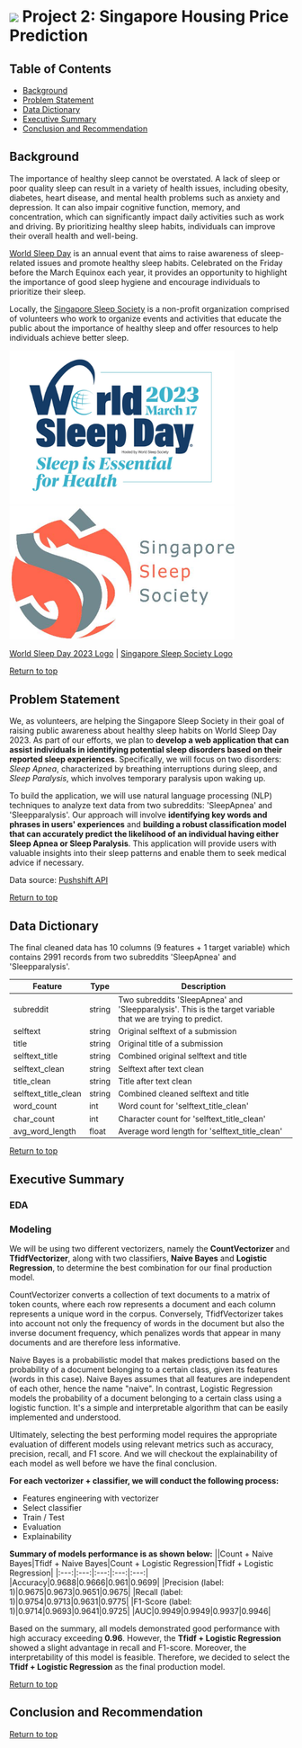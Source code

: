 # ![](https://ga-dash.s3.amazonaws.com/production/assets/logo-9f88ae6c9c3871690e33280fcf557f33.png) Project 2: Singapore Housing Price Prediction

## Table of Contents
- [Background](#Background)  
- [Problem Statement](#Problem-Statement) 
- [Data Dictionary](#Data-Dictionary)
- [Executive Summary](#Executive-Summary)
- [Conclusion and Recommendation](#Conclusion-and-Recommendation)  

## Background
The importance of healthy sleep cannot be overstated. A lack of sleep or poor quality sleep can result in a variety of health issues, including obesity, diabetes, heart disease, and mental health problems such as anxiety and depression. It can also impair cognitive function, memory, and concentration, which can significantly impact daily activities such as work and driving. By prioritizing healthy sleep habits, individuals can improve their overall health and well-being.

[World Sleep Day](https://worldsleepday.org/) is an annual event that aims to raise awareness of sleep-related issues and promote healthy sleep habits. Celebrated on the Friday before the March Equinox each year, it provides an opportunity to highlight the importance of good sleep hygiene and encourage individuals to prioritize their sleep.

Locally, the [Singapore Sleep Society](http://singaporesleepsociety.org/) is a non-profit organization comprised of volunteers who work to organize events and activities that educate the public about the importance of healthy sleep and offer resources to help individuals achieve better sleep.

<img src="images/WSD23-LOGO_STACKED.jpg" width="400"/> <img src="images/SSS.jpg" width="400"/>

[World Sleep Day 2023 Logo](https://worldsleepday.org/toolkit) | [Singapore Sleep Society Logo](https://www.facebook.com/people/Singapore-Sleep-Society/100054198923611/)

[Return to top](#Table-of-Contents)  

## Problem Statement
We, as volunteers, are helping the Singapore Sleep Society in their goal of raising public awareness about healthy sleep habits on World Sleep Day 2023. As part of our efforts, we plan to **develop a web application that can assist individuals in identifying potential sleep disorders based on their reported sleep experiences**. Specifically, we will focus on two disorders: *Sleep Apnea*, characterized by breathing interruptions during sleep, and *Sleep Paralysis*, which involves temporary paralysis upon waking up.

To build the application, we will use natural language processing (NLP) techniques to analyze text data from two subreddits: 'SleepApnea' and 'Sleepparalysis'. Our approach will involve **identifying key words and phrases in users' experiences** and **building a robust classification model that can accurately predict the likelihood of an individual having either Sleep Apnea or Sleep Paralysis**. This application will provide users with valuable insights into their sleep patterns and enable them to seek medical advice if necessary.

Data source: [Pushshift API](https://github.com/pushshift/api)

[Return to top](#Table-of-Contents)  

## Data Dictionary
The final cleaned data has 10 columns (9 features + 1 target variable) which contains 2991 records from two subreddits 'SleepApnea' and 'Sleepparalysis'.

|Feature|Type|Description| 
|---|---|---|
|subreddit|string|Two subreddits 'SleepApnea' and 'Sleepparalysis'. This is the target variable that we are trying to predict.|
|selftext|string|Original selftext of a submission|
|title|string|Original title of a submission|
|selftext_title|string|Combined original selftext and title|
|selftext_clean|string|Selftext after text clean|
|title_clean|string|Title after text clean|
|selftext_title_clean|string|Combined cleaned selftext and title|
|word_count|int|Word count for 'selftext_title_clean'|
|char_count|int|Character count for 'selftext_title_clean'|
|avg_word_length|float|Average word length for 'selftext_title_clean'|

[Return to top](#Table-of-Contents)

## Executive Summary

### EDA






### Modeling
We will be using two different vectorizers, namely the **CountVectorizer** and **TfidfVectorizer**, along with two classifiers, **Naive Bayes** and **Logistic Regression**, to determine the best combination for our final production model. 

CountVectorizer converts a collection of text documents to a matrix of token counts, where each row represents a document and each column represents a unique word in the corpus. Conversely, TfidfVectorizer takes into account not only the frequency of words in the document but also the inverse document frequency, which penalizes words that appear in many documents and are therefore less informative. 

Naive Bayes is a probabilistic model that makes predictions based on the probability of a document belonging to a certain class, given its features (words in this case). Naive Bayes assumes that all features are independent of each other, hence the name "naive". In contrast, Logistic Regression models the probability of a document belonging to a certain class using a logistic function. It's a simple and interpretable algorithm that can be easily implemented and understood. 

Ultimately, selecting the best performing model requires the appropriate evaluation of different models using relevant metrics such as accuracy, precision, recall, and F1 score. And we will checkout the explainability of each model as well before we have the final conclusion.  

**For each vectorizer + classifier, we will conduct the following process:**
- Features engineering with vectorizer
- Select classifier
- Train / Test
- Evaluation
- Explainability

**Summary of models performance is as shown below:** 
||Count + Naive Bayes|Tfidf + Naive Bayes|Count + Logistic Regression|Tfidf + Logistic Regression|
|:---:|:---:|:---:|:---:|:---:|
|Accuracy|0.9688|0.9666|0.961|0.9699|
|Precision (label: 1)|0.9675|0.9673|0.9651|0.9675|
|Recall (label: 1)|0.9754|0.9713|0.9631|0.9775|
|F1-Score (label: 1)|0.9714|0.9693|0.9641|0.9725|
|AUC|0.9949|0.9949|0.9937|0.9946|

Based on the summary, all models demonstrated good performance with high accuracy exceeding **0.96**. However, the **Tfidf + Logistic Regression** showed a slight advantage in recall and F1-score. Moreover, the interpretability of this model is feasible. Therefore, we decided to select the **Tfidf + Logistic Regression** as the final production model. 

[Return to top](#Table-of-Contents)

## Conclusion and Recommendation  



[Return to top](#Table-of-Contents)  

